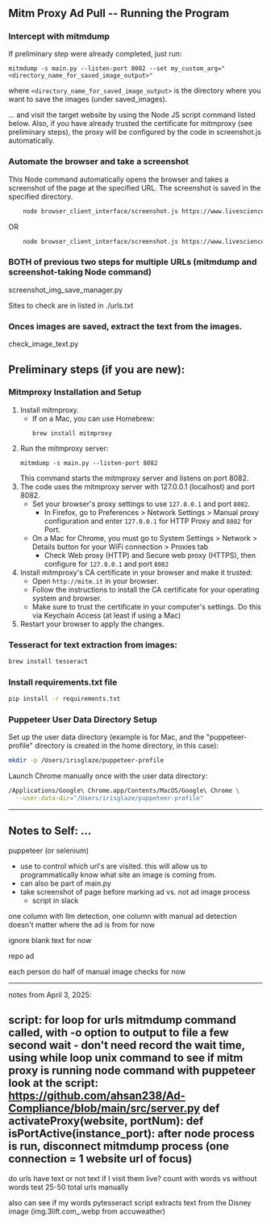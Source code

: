# 
## Mitm Proxy Ad Pull -- Running the Program
### Intercept with mitmdump
If preliminary step were already completed, just run:
```
mitmdump -s main.py --listen-port 8082 --set my_custom_arg="<directory_name_for_saved_image_output>"
```
where `<directory_name_for_saved_image_output>` is the directory where you want to save the images (under saved_images).

... and visit the target website by using the Node JS script command listed below.
Also, if you have already trusted the certificate for mitmproxy (see preliminary steps), the proxy will be configured by the code in screenshot.js automatically.

### Automate the browser and take a screenshot
This Node command automatically opens the browser and takes a screenshot of the page at the specified URL. The screenshot is saved in the specified directory.
```bash
    node browser_client_interface/screenshot.js https://www.livescience.com/
```
OR
```bash
    node browser_client_interface/screenshot.js https://www.livescience.com/ /Users/irisglaze/code/thesis/MitmProxyAdPull/browser_client_interface/livescience.png
```

### BOTH of previous two steps for multiple URLs (mitmdump and screenshot-taking Node command)
screenshot_img_save_manager.py

Sites to check are in listed in ./urls.txt

### Onces images are saved, extract the text from the images.
check_image_text.py

## Preliminary steps (if you are new):

### Mitmproxy Installation and Setup
1. Install mitmproxy.
   - If on a Mac, you can use Homebrew:
       ```
       brew install mitmproxy
       ```
2. Run the mitmproxy server:
   ```
   mitmdump -s main.py --listen-port 8082
   ```
   This command starts the mitmproxy server and listens on port 8082.
3. The code uses the mitmproxy server with 127.0.0.1 (localhost) and port 8082.
   - Set your browser's proxy settings to use `127.0.0.1` and port `8082`.
     - In Firefox, go to Preferences > Network Settings > Manual proxy configuration and enter `127.0.0.1` for HTTP Proxy and `8082` for Port.
   - On a Mac for Chrome, you must go to System Settings > Network > Details button for your WiFi connection > Proxies tab
     - Check Web proxy (HTTP) and Secure web proxy (HTTPS), then configure for `127.0.0.1` and port `8082`
4. Install mitmproxy's CA certificate in your browser and make it trusted:
   - Open `http://mitm.it` in your browser.
   - Follow the instructions to install the CA certificate for your operating system and browser.
   - Make sure to trust the certificate in your computer's settings. Do this via Keychain Access (at least if using a Mac)
5. Restart your browser to apply the changes.

### Tesseract for text extraction from images:
```bash
brew install tesseract
```

### Install requirements.txt file
```bash
pip install -r requirements.txt
```

### Puppeteer User Data Directory Setup
Set up the user data directory (example is for Mac, and the "puppeteer-profile" directory is created in the home directory, in this case):
```bash
mkdir -p /Users/irisglaze/puppeteer-profile
```
Launch Chrome manually once with the user data directory:
```bash
/Applications/Google\ Chrome.app/Contents/MacOS/Google\ Chrome \
  --user-data-dir="/Users/irisglaze/puppeteer-profile"
```

------------------
## Notes to Self: ...
puppeteer (or selenium)
- use to control which url's are visited. this will allow us to programmatically know what site an image is coming from.
- can also be part of main.py
- take screenshot of page before marking ad vs. not ad image process
  - script in slack

one column with llm detection, one column with manual ad detection
doesn't matter where the ad is from for now

ignore blank text for now

repo ad

each person do half of manual image checks for now

--------------
notes from April 3, 2025:

script:
for loop for urls
mitmdump command called, with -o option to output to file
a few second wait - don't need record the wait time, using while loop
unix command to see if mitm proxy is running
node command with puppeteer
look at the script:
https://github.com/ahsan238/Ad-Compliance/blob/main/src/server.py
def activateProxy(website, portNum):
def isPortActive(instance_port):
after node process is run, disconnect mitmdump process (one connection = 1 website url of focus)
-----

do urls have text or not text if I visit them live? count with words vs without words
test 25-50 total urls manually

also can see if my words pytesseract script extracts text from the Disney image (img.3lift.com_.webp from accuweather)
